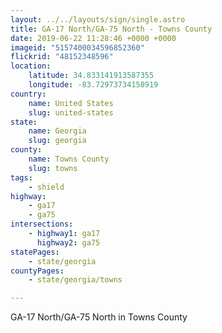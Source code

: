 ```yaml
---
layout: ../../layouts/sign/single.astro
title: GA-17 North/GA-75 North - Towns County
date: 2019-06-22 11:28:46 +0000 +0000
imageid: "5157400034596852360"
flickrid: "48152348596"
location:
    latitude: 34.833141913587355
    longitude: -83.72973734158919
country:
    name: United States
    slug: united-states
state:
    name: Georgia
    slug: georgia
county:
    name: Towns County
    slug: towns
tags:
    - shield
highway:
    - ga17
    - ga75
intersections:
    - highway1: ga17
      highway2: ga75
statePages:
    - state/georgia
countyPages:
    - state/georgia/towns

---
```

GA-17 North/GA-75 North in Towns County